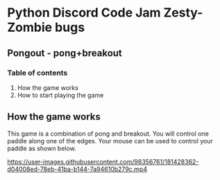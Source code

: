 # Python Discord Code Jam Zesty-Zombie bugs  
   
## Pongout - pong+breakout
### Table of contents  
1) How the game works  
2) How to start playing the game  

## How the game works  
This game is a combination of pong and breakout. You will control one paddle along one of the edges. Your mouse can be used to control your paddle as shown below.

https://user-images.githubusercontent.com/98356761/181428362-d04008ed-78eb-41ba-b144-7a94610b279c.mp4

